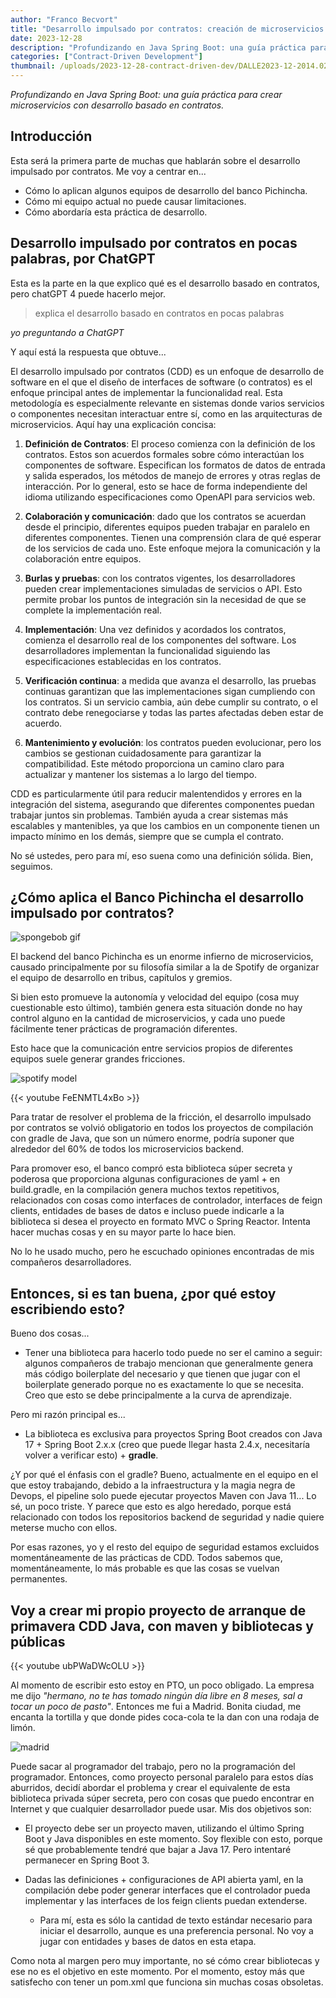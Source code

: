 ```yaml
---
author: "Franco Becvort"
title: "Desarrollo impulsado por contratos: creación de microservicios desde cero"
date: 2023-12-28
description: "Profundizando en Java Spring Boot: una guía práctica para crear microservicios con desarrollo basado en contratos"
categories: ["Contract-Driven Development"]
thumbnail: /uploads/2023-12-28-contract-driven-dev/DALLE2023-12-2014.02.25.png
---
```


_Profundizando en Java Spring Boot: una guía práctica para crear microservicios con desarrollo basado en contratos._

## Introducción

Esta será la primera parte de muchas que hablarán sobre el desarrollo impulsado por contratos. Me voy a centrar en...

- Cómo lo aplican algunos equipos de desarrollo del banco Pichincha.
- Cómo mi equipo actual no puede causar limitaciones.
- Cómo abordaría esta práctica de desarrollo.

## Desarrollo impulsado por contratos en pocas palabras, por ChatGPT

Esta es la parte en la que explico qué es el desarrollo basado en contratos, pero chatGPT 4 puede hacerlo mejor.

> explica el desarrollo basado en contratos en pocas palabras

_yo preguntando a ChatGPT_

Y aquí está la respuesta que obtuve...

El desarrollo impulsado por contratos (CDD) es un enfoque de desarrollo de software en el que el diseño de interfaces de software (o contratos) es el enfoque principal antes de implementar la funcionalidad real. Esta metodología es especialmente relevante en sistemas donde varios servicios o componentes necesitan interactuar entre sí, como en las arquitecturas de microservicios. Aquí hay una explicación concisa:

1. **Definición de Contratos**: El proceso comienza con la definición de los contratos. Estos son acuerdos formales sobre cómo interactúan los componentes de software. Especifican los formatos de datos de entrada y salida esperados, los métodos de manejo de errores y otras reglas de interacción. Por lo general, esto se hace de forma independiente del idioma utilizando especificaciones como OpenAPI para servicios web.

2. **Colaboración y comunicación**: dado que los contratos se acuerdan desde el principio, diferentes equipos pueden trabajar en paralelo en diferentes componentes. Tienen una comprensión clara de qué esperar de los servicios de cada uno. Este enfoque mejora la comunicación y la colaboración entre equipos.

3. **Burlas y pruebas**: con los contratos vigentes, los desarrolladores pueden crear implementaciones simuladas de servicios o API. Esto permite probar los puntos de integración sin la necesidad de que se complete la implementación real.

4. **Implementación**: Una vez definidos y acordados los contratos, comienza el desarrollo real de los componentes del software. Los desarrolladores implementan la funcionalidad siguiendo las especificaciones establecidas en los contratos.

5. **Verificación continua**: a medida que avanza el desarrollo, las pruebas continuas garantizan que las implementaciones sigan cumpliendo con los contratos. Si un servicio cambia, aún debe cumplir su contrato, o el contrato debe renegociarse y todas las partes afectadas deben estar de acuerdo.

6. **Mantenimiento y evolución**: los contratos pueden evolucionar, pero los cambios se gestionan cuidadosamente para garantizar la compatibilidad. Este método proporciona un camino claro para actualizar y mantener los sistemas a lo largo del tiempo.

CDD es particularmente útil para reducir malentendidos y errores en la integración del sistema, asegurando que diferentes componentes puedan trabajar juntos sin problemas. También ayuda a crear sistemas más escalables y mantenibles, ya que los cambios en un componente tienen un impacto mínimo en los demás, siempre que se cumpla el contrato.

No sé ustedes, pero para mí, eso suena como una definición sólida. Bien, seguimos.

## ¿Cómo aplica el Banco Pichincha el desarrollo impulsado por contratos?

![spongebob gif](/uploads/2023-12-28-contract-driven-dev/spongebob.gif)

El backend del banco Pichincha es un enorme infierno de microservicios, causado principalmente por su filosofía similar a la de Spotify de organizar el equipo de desarrollo en tribus, capítulos y gremios.

Si bien esto promueve la autonomía y velocidad del equipo (cosa muy cuestionable esto último), también genera esta situación donde no hay control alguno en la cantidad de microservicios, y cada uno puede fácilmente tener prácticas de programación diferentes.

Esto hace que la comunicación entre servicios propios de diferentes equipos suele generar grandes fricciones.

![spotify model](/uploads/2023-12-28-contract-driven-dev/spotifymodel.png)

{{< youtube FeENMTL4xBo >}}

Para tratar de resolver el problema de la fricción, el desarrollo impulsado por contratos se volvió obligatorio en todos los proyectos de compilación con gradle de Java, que son un número enorme, podría suponer que alrededor del 60% de todos los microservicios backend.

Para promover eso, el banco compró esta biblioteca súper secreta y poderosa que proporciona algunas configuraciones de yaml + en build.gradle, en la compilación genera muchos textos repetitivos, relacionados con cosas como interfaces de controlador, interfaces de feign clients, entidades de bases de datos e incluso puede indicarle a la biblioteca si desea el proyecto en formato MVC o Spring Reactor. Intenta hacer muchas cosas y en su mayor parte lo hace bien.

No lo he usado mucho, pero he escuchado opiniones encontradas de mis compañeros desarrolladores.

## Entonces, si es tan buena, ¿por qué estoy escribiendo esto?

Bueno dos cosas...

- Tener una biblioteca para hacerlo todo puede no ser el camino a seguir: algunos compañeros de trabajo mencionan que generalmente genera más código boilerplate del necesario y que tienen que jugar con el boilerplate generado porque no es exactamente lo que se necesita. Creo que esto se debe principalmente a la curva de aprendizaje.

Pero mi razón principal es...

- La biblioteca es exclusiva para proyectos Spring Boot creados con Java 17 + Spring Boot 2.x.x (creo que puede llegar hasta 2.4.x, necesitaría volver a verificar esto) + **gradle**.

¿Y por qué el énfasis con el gradle? Bueno, actualmente en el equipo en el que estoy trabajando, debido a la infraestructura y la magia negra de Devops, el pipeline solo puede ejecutar proyectos Maven con Java 11... Lo sé, un poco triste. Y parece que esto es algo heredado, porque está relacionado con todos los repositorios backend de seguridad y nadie quiere meterse mucho con ellos.

Por esas razones, yo y el resto del equipo de seguridad estamos excluidos momentáneamente de las prácticas de CDD. Todos sabemos que, momentáneamente, lo más probable es que las cosas se vuelvan permanentes.

## Voy a crear mi propio proyecto de arranque de primavera CDD Java, con maven y bibliotecas y públicas

{{< youtube ubPWaDWcOLU >}}

Al momento de escribir esto estoy en PTO, un poco obligado. La empresa me dijo _"hermano, no te has tomado ningún día libre en 8 meses, sal a tocar un poco de pasto"_. Entonces me fui a Madrid. Bonita ciudad, me encanta la tortilla y que donde pides coca-cola te la dan con una rodaja de limón.

![madrid](/uploads/2023-12-28-contract-driven-dev/IMG_20231226_174932.jpg)

Puede sacar al programador del trabajo, pero no la programación del programador. Entonces, como proyecto personal paralelo para estos días aburridos, decidí abordar el problema y crear el equivalente de esta biblioteca privada súper secreta, pero con cosas que puedo encontrar en Internet y que cualquier desarrollador puede usar. Mis dos objetivos son:

- El proyecto debe ser un proyecto maven, utilizando el último Spring Boot y Java disponibles en este momento. Soy flexible con esto, porque sé que probablemente tendré que bajar a Java 17. Pero intentaré permanecer en Spring Boot 3.

- Dadas las definiciones + configuraciones de API abierta yaml, en la compilación debe poder generar interfaces que el controlador pueda implementar y las interfaces de los feign clients puedan extenderse.
  - Para mí, esta es sólo la cantidad de texto estándar necesario para iniciar el desarrollo, aunque es una preferencia personal. No voy a jugar con entidades y bases de datos en esta etapa.

Como nota al margen pero muy importante, no sé cómo crear bibliotecas y ese no es el objetivo en este momento. Por el momento, estoy más que satisfecho con tener un pom.xml que funciona sin muchas cosas obsoletas.
